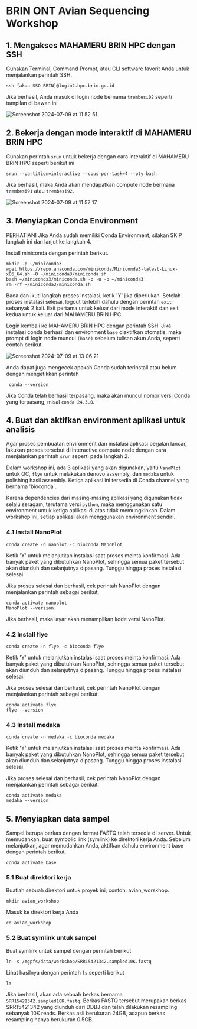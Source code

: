 # BRIN ONT Avian Sequencing Workshop

## 1. Mengakses MAHAMERU BRIN HPC dengan SSH
Gunakan Terminal, Command Prompt, atau CLI software favorit Anda untuk menjalankan perintah SSH.
```
ssh [akun SSO BRIN]@login2.hpc.brin.go.id
```
Jika berhasil, Anda masuk di login node bernama `trembesi02` seperti tampilan di bawah ini

![Screenshot 2024-07-09 at 11 52 51](https://github.com/siryanto/BRIN-ONT-avian-workshop/assets/30887367/649bc235-0039-4e7a-a2de-23776572c2b9)

## 2. Bekerja dengan mode interaktif di MAHAMERU BRIN HPC
Gunakan perintah `srun` untuk bekerja dengan cara interaktif di MAHAMERU BRIN HPC seperti berikut ini
```
srun --partition=interactive --cpus-per-task=4 --pty bash
```
Jika berhasil, maka Anda akan mendapatkan compute node bermana `trembesi91` atau `trembesi92`. 

![Screenshot 2024-07-09 at 11 57 17](https://github.com/siryanto/BRIN-ONT-avian-workshop/assets/30887367/ba3cb29c-c1f4-42d4-9647-f004d086ff88)

## 3. Menyiapkan Conda Environment
PERHATIAN!
Jika Anda sudah memiliki Conda Environment, silakan SKIP langkah ini dan lanjut ke langkah 4.

Install miniconda dengan perintah berikut.
```
mkdir -p ~/miniconda3
wget https://repo.anaconda.com/miniconda/Miniconda3-latest-Linux-x86_64.sh -O ~/miniconda3/miniconda.sh
bash ~/miniconda3/miniconda.sh -b -u -p ~/miniconda3
rm -rf ~/miniconda3/miniconda.sh

```
Baca dan ikuti langkah proses instalasi, ketik 'Y' jika diperlukan.
Setelah proses instalasi selesai, logout terlebih dahulu dengan perintah `exit` sebanyak 2 kali. Exit pertama untuk keluar dari mode interaktif dan exit kedua untuk keluar dari MAHAMERU BRIN HPC.

Login kembali ke MAHAMERU BRIN HPC dengan perintah SSH. Jika instalasi conda berhasil dan environment `base` diaktifkan otomatis, maka prompt di login node muncul `(base)` sebelum tulisan akun Anda, seperti contoh berikut.

![Screenshot 2024-07-09 at 13 06 21](https://github.com/siryanto/BRIN-ONT-avian-workshop/assets/30887367/8b0f3297-6ac4-4b74-8989-e81a19cae6e9)


Anda dapat juga mengecek apakah Conda sudah terinstall atau belum dengan mengetikkan perintah 
```
 conda --version
```
Jika Conda telah berhasil terpasang, maka akan muncul nomor versi Conda yang terpasang, misal `conda 24.3.0`. 
## 4. Buat dan aktifkan environment aplikasi untuk analisis
Agar proses pembuatan environment dan instalasi aplikasi berjalan lancar, lakukan proses tersebut di interactive compute node dengan cara menjalankan perintah `srun` seperti pada langkah 2.

Dalam workshop ini, ada 3 aplikasi yang akan digunakan, yaitu `NanoPlot` untuk QC, `flye` untuk melakukan denovo assembly, dan `medaka` untuk polishing hasil assembly. Ketiga aplikasi ini tersedia di Conda channel yang bernama 'bioconda`. 

Karena dependencies dari masing-masing aplikasi yang digunakan tidak selalu seragam, terutama versi `python`, maka menggunakan satu environment untuk ketiga aplikasi di atas tidak memungkinkan. Dalam workshop ini, setiap aplikasi akan menggunakan environment sendiri. 
### 4.1 Install NanoPlot
```
conda create -n nanolot -c bioconda NanoPlot
```
Ketik 'Y' untuk melanjutkan instalasi saat proses meinta konfirmasi. Ada banyak paket yang dibutuhkan NanoPlot, sehingga semua paket tersebut akan diunduh dan selanjutnya dipasang. Tunggu hingga proses instalasi selesai.

Jika proses selesai dan berhasil, cek perintah NanoPlot dengan menjalankan perintah sebagai berikut.
```
conda activate nanoplot
NanoPlot --version

```
Jika berhasil, maka layar akan menampilkan kode versi NanoPlot. 
### 4.2 Install flye
```
conda create -n flye -c bioconda flye
```
Ketik 'Y' untuk melanjutkan instalasi saat proses meinta konfirmasi. Ada banyak paket yang dibutuhkan NanoPlot, sehingga semua paket tersebut akan diunduh dan selanjutnya dipasang. Tunggu hingga proses instalasi selesai.

Jika proses selesai dan berhasil, cek perintah NanoPlot dengan menjalankan perintah sebagai berikut.
```
conda activate flye
flye --version

```
### 4.3 Install medaka
```
conda create -n medaka -c bioconda medaka
```
Ketik 'Y' untuk melanjutkan instalasi saat proses meinta konfirmasi. Ada banyak paket yang dibutuhkan NanoPlot, sehingga semua paket tersebut akan diunduh dan selanjutnya dipasang. Tunggu hingga proses instalasi selesai.

Jika proses selesai dan berhasil, cek perintah NanoPlot dengan menjalankan perintah sebagai berikut.
```
conda activate medaka
medaka --version

```
## 5. Menyiapkan data sampel
Sampel berupa berkas dengan format FASTQ telah tersedia di server. Untuk memudahkan, buat symbolic link (symlink) ke direktori kerja Anda. Sebelum melanjutkan, agar memudahkan Anda, aktifkan dahulu environment base dengan perintah berikut.
```
conda activate base
```
### 5.1 Buat direktori kerja
Buatlah sebuah direktori untuk proyek ini, contoh: avian_worskhop.
```
mkdir avian_workshop
```
Masuk ke direktori kerja Anda
```
cd avian_workshop
```
### 5.2 Buat symlink untuk sampel
Buat symlink untuk sampel dengan perintah berikut
```
ln -s /mgpfs/data/workshop/SRR15421342.sampled10K.fastq
```
Lihat hasilnya dengan perintah `ls` seperti berikut
```
ls
```
Jika berhasil, akan ada sebuah berkas bernama `SRR15421342.sampled10K.fastq`.
Berkas FASTQ tersebut merupakan berkas SRR15421342 yang diunduh dari DDBJ dan telah dilakukan resampling sebanyak 10K reads. Berkas asli berukuran 24GB, adapun berkas resampling hanya berukuran 0.5GB.

